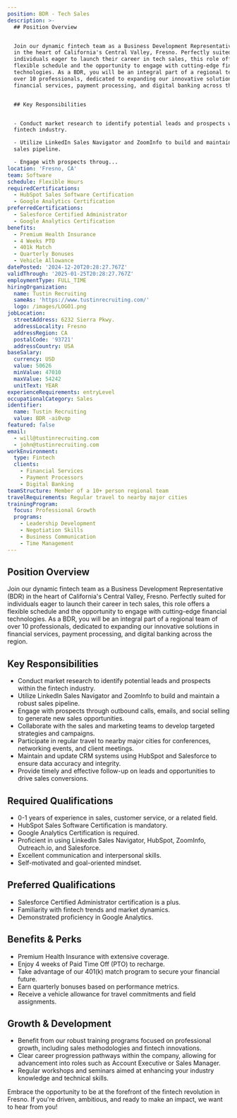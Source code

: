 ```yaml
---
position: BDR - Tech Sales
description: >-
  ## Position Overview


  Join our dynamic fintech team as a Business Development Representative (BDR)
  in the heart of California's Central Valley, Fresno. Perfectly suited for
  individuals eager to launch their career in tech sales, this role offers a
  flexible schedule and the opportunity to engage with cutting-edge financial
  technologies. As a BDR, you will be an integral part of a regional team of
  over 10 professionals, dedicated to expanding our innovative solutions in
  financial services, payment processing, and digital banking across the region.


  ## Key Responsibilities


  - Conduct market research to identify potential leads and prospects within the
  fintech industry.

  - Utilize LinkedIn Sales Navigator and ZoomInfo to build and maintain a robust
  sales pipeline.

  - Engage with prospects throug...
location: 'Fresno, CA'
team: Software
schedule: Flexible Hours
requiredCertifications:
  - HubSpot Sales Software Certification
  - Google Analytics Certification
preferredCertifications:
  - Salesforce Certified Administrator
  - Google Analytics Certification
benefits:
  - Premium Health Insurance
  - 4 Weeks PTO
  - 401k Match
  - Quarterly Bonuses
  - Vehicle Allowance
datePosted: '2024-12-20T20:28:27.767Z'
validThrough: '2025-01-25T20:28:27.767Z'
employmentType: FULL_TIME
hiringOrganization:
  name: Tustin Recruiting
  sameAs: 'https://www.tustinrecruiting.com/'
  logo: /images/LOGO1.png
jobLocation:
  streetAddress: 6232 Sierra Pkwy.
  addressLocality: Fresno
  addressRegion: CA
  postalCode: '93721'
  addressCountry: USA
baseSalary:
  currency: USD
  value: 50626
  minValue: 47010
  maxValue: 54242
  unitText: YEAR
experienceRequirements: entryLevel
occupationalCategory: Sales
identifier:
  name: Tustin Recruiting
  value: BDR -ai0vqp
featured: false
email:
  - will@tustinrecruiting.com
  - john@tustinrecruiting.com
workEnvironment:
  type: Fintech
  clients:
    - Financial Services
    - Payment Processors
    - Digital Banking
teamStructure: Member of a 10+ person regional team
travelRequirements: Regular travel to nearby major cities
trainingProgram:
  focus: Professional Growth
  programs:
    - Leadership Development
    - Negotiation Skills
    - Business Communication
    - Time Management
---
```




## Position Overview

Join our dynamic fintech team as a Business Development Representative (BDR) in the heart of California's Central Valley, Fresno. Perfectly suited for individuals eager to launch their career in tech sales, this role offers a flexible schedule and the opportunity to engage with cutting-edge financial technologies. As a BDR, you will be an integral part of a regional team of over 10 professionals, dedicated to expanding our innovative solutions in financial services, payment processing, and digital banking across the region.

## Key Responsibilities

- Conduct market research to identify potential leads and prospects within the fintech industry.
- Utilize LinkedIn Sales Navigator and ZoomInfo to build and maintain a robust sales pipeline.
- Engage with prospects through outbound calls, emails, and social selling to generate new sales opportunities.
- Collaborate with the sales and marketing teams to develop targeted strategies and campaigns.
- Participate in regular travel to nearby major cities for conferences, networking events, and client meetings.
- Maintain and update CRM systems using HubSpot and Salesforce to ensure data accuracy and integrity.
- Provide timely and effective follow-up on leads and opportunities to drive sales conversions.
  
## Required Qualifications

- 0-1 years of experience in sales, customer service, or a related field.
- HubSpot Sales Software Certification is mandatory.
- Google Analytics Certification is required.
- Proficient in using LinkedIn Sales Navigator, HubSpot, ZoomInfo, Outreach.io, and Salesforce.
- Excellent communication and interpersonal skills.
- Self-motivated and goal-oriented mindset.

## Preferred Qualifications

- Salesforce Certified Administrator certification is a plus.
- Familiarity with fintech trends and market dynamics.
- Demonstrated proficiency in Google Analytics.

## Benefits & Perks

- Premium Health Insurance with extensive coverage.
- Enjoy 4 weeks of Paid Time Off (PTO) to recharge.
- Take advantage of our 401(k) match program to secure your financial future.
- Earn quarterly bonuses based on performance metrics.
- Receive a vehicle allowance for travel commitments and field assignments.

## Growth & Development

- Benefit from our robust training programs focused on professional growth, including sales methodologies and fintech innovations.
- Clear career progression pathways within the company, allowing for advancement into roles such as Account Executive or Sales Manager.
- Regular workshops and seminars aimed at enhancing your industry knowledge and technical skills.

Embrace the opportunity to be at the forefront of the fintech revolution in Fresno. If you're driven, ambitious, and ready to make an impact, we want to hear from you!
